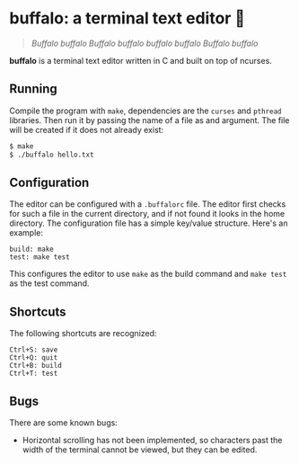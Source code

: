 # buffalo: a terminal text editor 🦬

> *Buffalo buffalo Buffalo buffalo buffalo buffalo Buffalo buffalo*

**buffalo** is a terminal text editor written in C and built on top of ncurses.

## Running

Compile the program with `make`, dependencies are the `curses` and `pthread` libraries. Then run it by passing the name of a file as and argument. The file will be created if it does not already exist:

```sh
$ make
$ ./buffalo hello.txt
```

## Configuration

The editor can be configured with a `.buffalorc` file. The editor first checks for such a file in the current directory, and if not found it looks in the home directory. The configuration file has a simple key/value structure. Here's an example:

```
build: make
test: make test
```

This configures the editor to use `make` as the build command and `make test` as the test command.

## Shortcuts

The following shortcuts are recognized:

```
Ctrl+S: save
Ctrl+Q: quit
Ctrl+B: build
Ctrl+T: test
```

## Bugs

There are some known bugs:

- Horizontal scrolling has not been implemented, so characters past the width of the terminal cannot be viewed, but they can be edited.